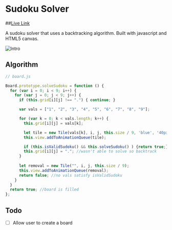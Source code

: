 # Sudoku Solver

##[Live Link][link]

[link]: http://momajd.github.io/sudoku-solver/

A sudoku solver that uses a backtracking algorithm. Built with javascript and HTML5 canvas.

![Intro](http://i.imgur.com/KdErCOU.gif)

## Algorithm

```javascript
// board.js

Board.prototype.solveSudoku = function () {
  for (var i = 0; i < 9; i++) {
    for (var j = 0; j < 9; j++) {
      if (this.grid[i][j] !== ".") { continue; }

      var vals = ["1", "2", "3", "4", "5", "6", "7", "8", "9"];

      for (var k = 0; k < vals.length; k++) {
        this.grid[i][j] = vals[k];

        let tile = new Tile(vals[k], i, j, this.size / 9, 'blue', '40px Permanent Marker');
        this.view.addToAnimationQueue(tile);

        if (this.isValidSudoku() && this.solveSudoku() ) {return true;}
        this.grid[i][j] = "."; //wasn't able to solve so backtrack
      }
      
      let removal = new Tile("", i, j, this.size / 9);
      this.view.addToAnimationQueue(removal);
      return false; //no vals satisfy isValidSudoku
    }
  }
  return true; //board is filled
};
```

## Todo

- [ ] Allow user to create a board
